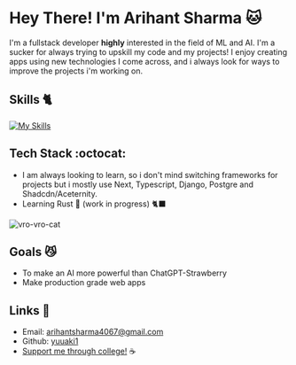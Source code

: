 # Hey There! I'm Arihant Sharma 🐱  
I'm a fullstack developer **highly** interested in the field of ML and AI. I'm a sucker for always trying to upskill my code and my projects!
I enjoy creating apps using new technologies I come across, and i always look for ways to improve the projects i'm working on.

## Skills 🐈
[![My Skills](https://skillicons.dev/icons?i=js,html,css,react,next,python,django,redux,tailwind,pytorch,git,linux,typescript,postgres,shadcdn,mongodb,firebase,sqlite,mysql,prisma,supabase,vite,visualstudio,neovim,rust,solidity,solana)](https://skillicons.dev)

## Tech Stack :octocat:  
- I am always looking to learn, so i don't mind switching frameworks for projects but i mostly use Next, Typescript, Django, Postgre and Shadcdn/Aceternity.
- Learning Rust 🦀 (work in progress) 🐈‍⬛

![vro-vro-cat](https://github.com/user-attachments/assets/a8ce8455-bac1-4ad4-88aa-d68007d70652)

## Goals 😼
- To make an AI more powerful than ChatGPT-Strawberry
- Make production grade web apps

## Links 🔗
- Email: arihantsharma4067@gmail.com
- Github: [yuuaki1](https://github.com/yuuaki1)
- [Support me through college!](https://buymeacoffee.com/yuuak1) ☕
